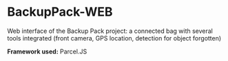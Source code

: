 # BackupPack-WEB

Web interface of the Backup Pack project: a connected bag with several tools integrated (front camera, GPS location, detection for object forgotten)

**Framework used:** Parcel.JS